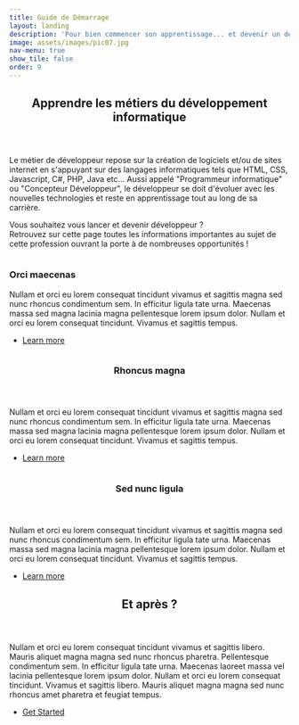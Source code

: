 ```yaml
---
title: Guide de Démarrage
layout: landing
description: 'Pour bien commencer son apprentissage... et devenir un développeur, un vrai !'
image: assets/images/pic07.jpg
nav-menu: true
show_tile: false
order: 9
---
```


<!-- Main -->
<div id="main">

<!-- One -->
<section id="one">
		<header class="major">
			<h2>Apprendre les métiers du développement informatique</h2>
		</header>
		<p>
		Le métier de développeur repose sur la création de logiciels et/ou de sites internet en s'appuyant sur des langages informatiques tels que HTML, CSS, Javascript, C#, PHP, Java etc... Aussi appelé "Programmeur informatique" ou "Concepteur Développeur", le développeur se doit d'évoluer avec les nouvelles technologies et reste en apprentissage tout au long de sa carrière.
		</p>
		<p>
		Vous souhaitez vous lancer et devenir développeur ? 
		<br>
		Retrouvez sur cette page toutes les informations importantes au sujet de cette profession ouvrant la porte à de nombreuses opportunités ! 
		</p>
</section>

<!-- Two -->
<section id="two" class="spotlights">
	<section>
		<a href="generic.html" class="image">
			<img src="{% link assets/images/guide-vision.jpg %}" alt="" data-position="center center" />
		</a>
		<div class="content">
			<h3>Orci maecenas</h3>
			<p>Nullam et orci eu lorem consequat tincidunt vivamus et sagittis magna sed nunc rhoncus condimentum sem. In efficitur ligula tate urna. Maecenas massa sed magna lacinia magna pellentesque lorem ipsum dolor. Nullam et orci eu lorem consequat tincidunt. Vivamus et sagittis tempus.</p>
			<ul class="actions">
				<li><a href="generic.html" class="button">Learn more</a></li>
			</ul>
		</div>
	</section>
	<section>
		<a href="generic.html" class="image">
			<img src="{% link assets/images/pic09.jpg %}" alt="" data-position="top center" />
		</a>
		<div class="content">
			<div class="inner">
				<header class="major">
					<h3>Rhoncus magna</h3>
				</header>
				<p>Nullam et orci eu lorem consequat tincidunt vivamus et sagittis magna sed nunc rhoncus condimentum sem. In efficitur ligula tate urna. Maecenas massa sed magna lacinia magna pellentesque lorem ipsum dolor. Nullam et orci eu lorem consequat tincidunt. Vivamus et sagittis tempus.</p>
				<ul class="actions">
					<li><a href="generic.html" class="button">Learn more</a></li>
				</ul>
			</div>
		</div>
	</section>
	<section>
		<a href="generic.html" class="image">
			<img src="{% link assets/images/pic10.jpg %}" alt="" data-position="25% 25%" />
		</a>
		<div class="content">
			<div class="inner">
				<header class="major">
					<h3>Sed nunc ligula</h3>
				</header>
				<p>Nullam et orci eu lorem consequat tincidunt vivamus et sagittis magna sed nunc rhoncus condimentum sem. In efficitur ligula tate urna. Maecenas massa sed magna lacinia magna pellentesque lorem ipsum dolor. Nullam et orci eu lorem consequat tincidunt. Vivamus et sagittis tempus.</p>
				<ul class="actions">
					<li><a href="generic.html" class="button">Learn more</a></li>
				</ul>
			</div>
		</div>
	</section>
</section>

<!-- Three -->
<section id="three">
	<div class="inner">
		<header class="major">
			<h2>Et après ?</h2>
		</header>
		<p>Nullam et orci eu lorem consequat tincidunt vivamus et sagittis libero. Mauris aliquet magna magna sed nunc rhoncus pharetra. Pellentesque condimentum sem. In efficitur ligula tate urna. Maecenas laoreet massa vel lacinia pellentesque lorem ipsum dolor. Nullam et orci eu lorem consequat tincidunt. Vivamus et sagittis libero. Mauris aliquet magna magna sed nunc rhoncus amet pharetra et feugiat tempus.</p>
		<ul class="actions">
			<li><a href="generic.html" class="button next">Get Started</a></li>
		</ul>
	</div>
</section>

</div>
